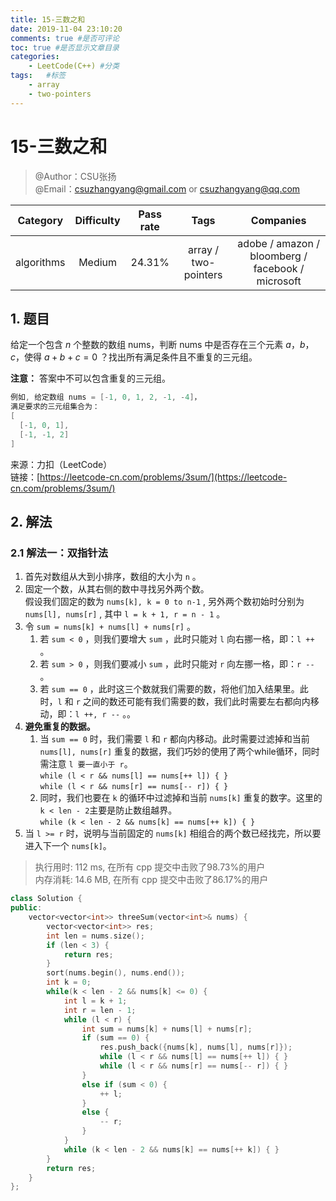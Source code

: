 ```yaml
---
title: 15-三数之和
date: 2019-11-04 23:10:20
comments: true #是否可评论
toc: true #是否显示文章目录
categories: 
    - LeetCode(C++) #分类
tags:   #标签
    - array
    - two-pointers
---
```


# 15-三数之和

> @Author：CSU张扬  
> @Email：csuzhangyang@gmail.com or csuzhangyang@qq.com

Category   | Difficulty | Pass rate| Tags   | Companies
:-:        | :-:        | :-:      | :-:    | :-: |
algorithms | Medium     | 24.31%   | array / two-pointers | adobe / amazon / bloomberg / facebook / microsoft

## 1. 题目

给定一个包含 *n* 个整数的数组 nums，判断 nums 中是否存在三个元素 $a，b，c ，$使得 $a + b + c = 0$ ？找出所有满足条件且不重复的三元组。

**注意：** 答案中不可以包含重复的三元组。

```c
例如, 给定数组 nums = [-1, 0, 1, 2, -1, -4]，
满足要求的三元组集合为：
[
  [-1, 0, 1],
  [-1, -1, 2]
]
```
<!--more-->
来源：力扣（LeetCode）  
链接：[https://leetcode-cn.com/problems/3sum/](https://leetcode-cn.com/problems/3sum/)

## 2. 解法

### 2.1 解法一：双指针法

1. 首先对数组从大到小排序，数组的大小为 `n` 。
2. 固定一个数，从其右侧的数中寻找另外两个数。  
   假设我们固定的数为 `nums[k], k = 0 to n-1` , 另外两个数初始时分别为 `nums[l], nums[r]` , 其中 `l = k + 1, r = n - 1` 。
3. 令 `sum = nums[k] + nums[l] + nums[r]` 。
   1. 若 `sum < 0` ，则我们要增大 `sum` ，此时只能对 `l` 向右挪一格，即：`l ++` 。
   2. 若 `sum > 0` ，则我们要减小 `sum` ，此时只能对 `r` 向左挪一格，即：`r --` 。
   3. 若 `sum == 0` ，此时这三个数就我们需要的数，将他们加入结果里。此时，`l` 和 `r` 之间的数还可能有我们需要的数，我们此时需要左右都向内移动，即：`l ++, r --` 。。  
4. **避免重复的数据。**
   1. 当 `sum == 0` 时，我们需要 `l` 和 `r` 都向内移动。此时需要过滤掉和当前 `nums[l], nums[r]` 重复的数据，我们巧妙的使用了两个while循环，同时需注意 `l 要一直小于 r`。  
   `while (l < r && nums[l] == nums[++ l]) { }`  
   `while (l < r && nums[r] == nums[-- r]) { }`
   1. 同时，我们也要在 `k` 的循环中过滤掉和当前 `nums[k]` 重复的数字。这里的 `k < len - 2`主要是防止数组越界。  
      `while (k < len - 2 && nums[k] == nums[++ k]) { }`
5. 当 `l >= r` 时，说明与当前固定的 `nums[k]` 相组合的两个数已经找完，所以要进入下一个 `nums[k]`。

> 执行用时: 112 ms, 在所有 cpp 提交中击败了98.73%的用户  
> 内存消耗: 14.6 MB, 在所有 cpp 提交中击败了86.17%的用户

```cpp
class Solution {
public:
    vector<vector<int>> threeSum(vector<int>& nums) {
        vector<vector<int>> res;
        int len = nums.size();
        if (len < 3) {
            return res;
        }
        sort(nums.begin(), nums.end());
        int k = 0;
        while(k < len - 2 && nums[k] <= 0) {
            int l = k + 1;
            int r = len - 1;
            while (l < r) {
                int sum = nums[k] + nums[l] + nums[r];
                if (sum == 0) {
                    res.push_back({nums[k], nums[l], nums[r]});
                    while (l < r && nums[l] == nums[++ l]) { }
                    while (l < r && nums[r] == nums[-- r]) { }
                }
                else if (sum < 0) {
                    ++ l;
                }
                else {
                    -- r;
                }
            }
            while (k < len - 2 && nums[k] == nums[++ k]) { }
        }
        return res;
    }
};
```
